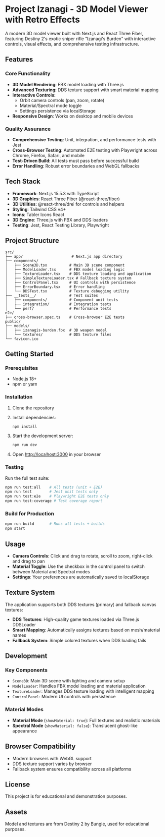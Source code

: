 # Project Izanagi - 3D Model Viewer with Retro Effects

A modern 3D model viewer built with Next.js and React Three Fiber, featuring Destiny 2's exotic sniper rifle "Izanagi's Burden" with interactive controls, visual effects, and comprehensive testing infrastructure.

## Features

### Core Functionality
- **3D Model Rendering**: FBX model loading with Three.js
- **Advanced Texturing**: DDS texture support with smart material mapping
- **Interactive Controls**: 
  - Orbit camera controls (pan, zoom, rotate)
  - Material/Spectral mode toggle
  - Settings persistence via localStorage
- **Responsive Design**: Works on desktop and mobile devices

### Quality Assurance
- **Comprehensive Testing**: Unit, integration, and performance tests with Jest
- **Cross-Browser Testing**: Automated E2E testing with Playwright across Chrome, Firefox, Safari, and mobile
- **Test-Driven Build**: All tests must pass before successful build
- **Error Handling**: Robust error boundaries and WebGL fallbacks

## Tech Stack

- **Framework**: Next.js 15.5.3 with TypeScript
- **3D Graphics**: React Three Fiber (@react-three/fiber)
- **3D Utilities**: @react-three/drei for controls and helpers
- **Styling**: Tailwind CSS v4+
- **Icons**: Tabler Icons React
- **3D Engine**: Three.js with FBX and DDS loaders
- **Testing**: Jest, React Testing Library, Playwright

## Project Structure

```
src/
├── app/                      # Next.js app directory
├── components/
│   ├── Scene3D.tsx          # Main 3D scene component
│   ├── ModelLoader.tsx      # FBX model loading logic
│   ├── TextureLoader.tsx    # DDS texture loading and application
│   ├── SimpleTextureLoader.tsx # Fallback texture system
│   ├── ControlPanel.tsx     # UI controls with persistence
│   ├── ErrorBoundary.tsx    # Error handling
│   └── DDSTest.tsx          # Texture debugging utility
├── __tests__/               # Test suites
│   ├── components/          # Component unit tests
│   ├── integration/         # Integration tests
│   └── perf/                # Performance tests
e2e/
├── cross-browser.spec.ts    # Cross-browser E2E tests
public/
├── models/
│   ├── izanagis-burden.fbx  # 3D weapon model
│   └── textures/            # DDS texture files
└── favicon.ico
```

## Getting Started

### Prerequisites

- Node.js 18+ 
- npm or yarn

### Installation

1. Clone the repository
2. Install dependencies:
   ```bash
   npm install
   ```

3. Start the development server:
   ```bash
   npm run dev
   ```

4. Open [http://localhost:3000](http://localhost:3000) in your browser

### Testing

Run the full test suite:
```bash
npm run test:all    # All tests (unit + E2E)
npm run test        # Jest unit tests only  
npm run test:e2e    # Playwright E2E tests only
npm run test:coverage # Test coverage report
```

### Build for Production

```bash
npm run build       # Runs all tests + builds
npm start
```

## Usage

- **Camera Controls**: Click and drag to rotate, scroll to zoom, right-click and drag to pan
- **Material Toggle**: Use the checkbox in the control panel to switch between Material and Spectral modes
- **Settings**: Your preferences are automatically saved to localStorage

## Texture System

The application supports both DDS textures (primary) and fallback canvas textures:

- **DDS Textures**: High-quality game textures loaded via Three.js DDSLoader
- **Smart Mapping**: Automatically assigns textures based on mesh/material names
- **Fallback System**: Simple colored textures when DDS loading fails

## Development

### Key Components

- `Scene3D`: Main 3D scene with lighting and camera setup
- `ModelLoader`: Handles FBX model loading and material application
- `TextureLoader`: Manages DDS texture loading with intelligent mapping
- `ControlPanel`: Modern UI controls with persistence

### Material Modes

- **Material Mode** (`showMaterial: true`): Full textures and realistic materials
- **Spectral Mode** (`showMaterial: false`): Translucent ghost-like appearance

## Browser Compatibility

- Modern browsers with WebGL support
- DDS texture support varies by browser
- Fallback system ensures compatibility across all platforms

## License

This project is for educational and demonstration purposes.

## Assets

Model and textures are from Destiny 2 by Bungie, used for educational purposes.